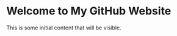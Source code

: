 <!DOCTYPE html>
<html lang="en">
<head>
  <meta charset="UTF-8">
  <meta name="viewport" content="width=device-width, initial-s
</head>
<body>
  <div class="content">
    <h1>Welcome to My  GitHub Website</h1>
    <p>This is some initial content that will be visible.</p>
  </div>
</body>
</html>
